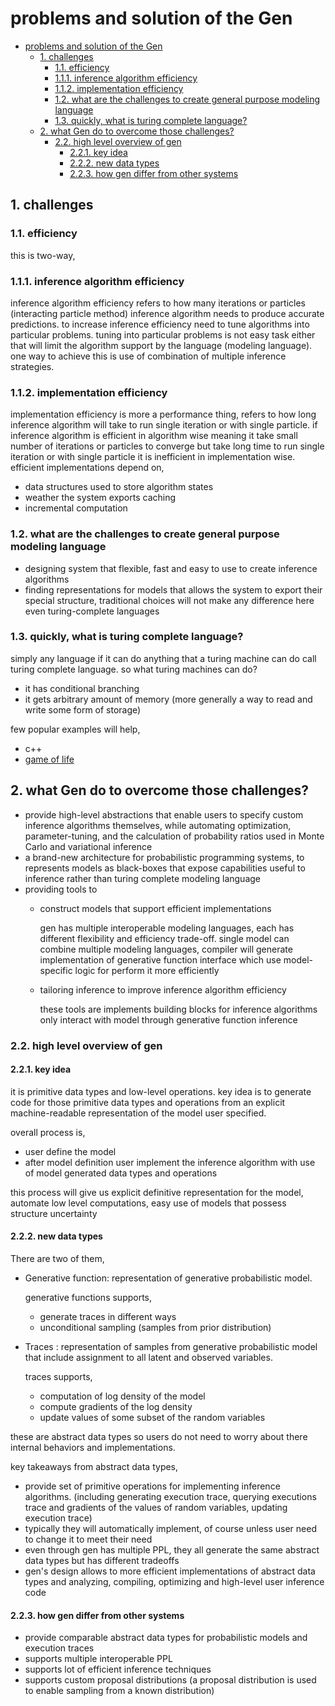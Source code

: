 # problems and solution of the Gen

<!-- TOC -->
* [problems and solution of the Gen](#problems-and-solution-of-the-gen)
  * [1. challenges](#1-challenges)
    * [1.1. efficiency](#11-efficiency)
    * [1.1.1. inference algorithm efficiency](#111-inference-algorithm-efficiency)
    * [1.1.2. implementation efficiency](#112-implementation-efficiency)
    * [1.2. what are the challenges to create general purpose modeling language](#12-what-are-the-challenges-to-create-general-purpose-modeling-language)
    * [1.3. quickly, what is turing complete language?](#13-quickly-what-is-turing-complete-language)
  * [2. what Gen do to overcome those challenges?](#2-what-gen-do-to-overcome-those-challenges)
    * [2.2. high level overview of gen](#22-high-level-overview-of-gen)
      * [2.2.1. key idea](#221-key-idea)
      * [2.2.2. new data types](#222-new-data-types)
      * [2.2.3. how gen differ from other systems](#223-how-gen-differ-from-other-systems)
<!-- TOC -->

## 1. challenges

### 1.1. efficiency

this is two-way,

### 1.1.1. inference algorithm efficiency

inference algorithm efficiency refers to how many iterations or particles (interacting particle method) inference
algorithm needs to produce accurate predictions. to increase inference efficiency need to tune algorithms into
particular problems. tuning into particular problems is not easy task either that will limit the algorithm support by
the language (modeling language). one way to achieve this is use of combination of multiple inference strategies.

### 1.1.2. implementation efficiency

implementation efficiency is more a performance thing, refers to how long inference algorithm will take to run single
iteration or with single particle. if inference algorithm is efficient in algorithm wise meaning it take small number of
iterations or particles to converge but take long time to run single iteration or with single particle it is
inefficient in implementation wise. efficient implementations depend on,

- data structures used to store algorithm states
- weather the system exports caching
- incremental computation

### 1.2. what are the challenges to create general purpose modeling language

- designing system that flexible, fast and easy to use to create inference algorithms
- finding representations for models that allows the system to export their special structure, traditional choices will
  not make any difference here even turing-complete languages

### 1.3. quickly, what is turing complete language?

simply any language if it can do anything that a turing machine can do call turing complete language. so what turing
machines can do?

- it has conditional branching
- it gets arbitrary amount of memory (more generally a way to read and write some form of storage)

few popular examples will help,

- c++
- [game of life](https://conwaylife.com/)

## 2. what Gen do to overcome those challenges?

- provide high-level abstractions that enable users to specify custom inference algorithms themselves, while automating
  optimization, parameter-tuning, and the calculation of probability ratios used in Monte Carlo and variational
  inference
- a brand-new architecture for probabilistic programming systems, to represents models as black-boxes that expose
  capabilities useful to inference rather than turing complete modeling language
- providing tools to
    - construct models that support efficient implementations

      gen has multiple interoperable modeling languages, each has different flexibility and efficiency trade-off. single
      model can combine multiple modeling languages, compiler will generate implementation of generative function
      interface
      which use model-specific logic for perform it more efficiently

    - tailoring inference to improve inference algorithm efficiency

      these tools are implements building blocks for inference algorithms only interact with model through generative
      function inference

### 2.2. high level overview of gen

#### 2.2.1. key idea

it is primitive data types and low-level operations. key idea is to generate code for those primitive data types and
operations from an explicit machine-readable representation of the model user specified.

overall process is,

- user define the model
- after model definition user implement the inference algorithm with use of model generated data types and operations

this process will give us explicit definitive representation for the model, automate low level computations, easy use of
models that possess structure uncertainty

#### 2.2.2. new data types

There are two of them,

- Generative function: representation of generative probabilistic model.

  generative functions supports,
    - generate traces in different ways
    - unconditional sampling (samples from prior distribution)

- Traces : representation of samples from generative probabilistic model that include assignment to all latent and
  observed variables.

  traces supports,
  - computation of log density of the model
  - compute gradients of the log density
  - update values of some subset of the random variables

these are abstract data types so users do not need to worry about there internal behaviors and implementations.

key takeaways from abstract data types,

- provide set of primitive operations for implementing inference algorithms. (including generating execution trace, 
  querying executions trace and gradients of the values of random variables, updating execution trace)
- typically they will automatically implement, of course unless user need to change it to meet their need
- even through gen has multiple PPL, they all generate the same abstract data types but has different tradeoffs
- gen's design allows to more efficient implementations of abstract data types and analyzing, compiling, optimizing and
  high-level user inference code

#### 2.2.3. how gen differ from other systems

- provide comparable abstract data types for probabilistic models and execution traces
- supports multiple interoperable PPL
- supports lot of efficient inference techniques
- supports custom proposal distributions (a proposal distribution is used to enable sampling from a known distribution)